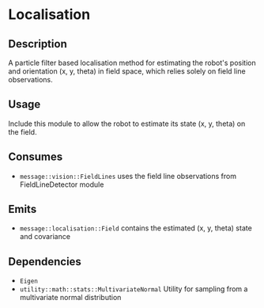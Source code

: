 # Localisation

## Description

A particle filter based localisation method for estimating the robot's position and orientation (x, y, theta) in
field space, which relies solely on field line observations.

## Usage

Include this module to allow the robot to estimate its state (x, y, theta) on the field.

## Consumes

- `message::vision::FieldLines` uses the field line observations from FieldLineDetector module

## Emits

- `message::localisation::Field` contains the estimated (x, y, theta) state and covariance

## Dependencies

- `Eigen`
- `utility::math::stats::MultivariateNormal` Utility for sampling from a multivariate normal distribution
